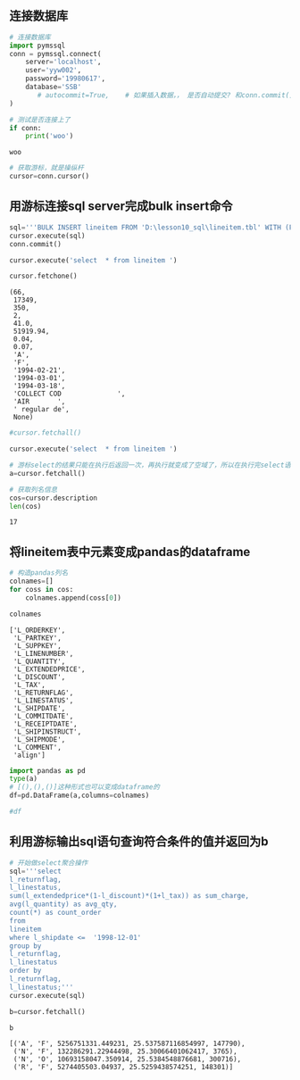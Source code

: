## 连接数据库


```python
# 连接数据库
import pymssql
conn = pymssql.connect(
    server='localhost',
    user='yyw002',
    password='19980617',
    database='SSB'
       # autocommit=True,    # 如果插入数据，， 是否自动提交? 和conn.commit()功能一致。
)
```


```python
# 测试是否连接上了
if conn:
    print('woo')
```

    woo



```python
# 获取游标，就是操纵杆
cursor=conn.cursor()
```

## 用游标连接sql server完成bulk insert命令


```python
sql='''BULK INSERT lineitem FROM 'D:\lesson10_sql\lineitem.tbl' WITH (FIELDTERMINATOR = '|',ROWTERMINATOR = '0x0a')'''
cursor.execute(sql)
conn.commit()
```


```python
cursor.execute('select  * from lineitem ')
```


```python
cursor.fetchone()
```




    (66,
     17349,
     350,
     2,
     41.0,
     51919.94,
     0.04,
     0.07,
     'A',
     'F',
     '1994-02-21',
     '1994-03-01',
     '1994-03-18',
     'COLLECT COD              ',
     'AIR       ',
     ' regular de',
     None)




```python
#cursor.fetchall()
```


```python
cursor.execute('select  * from lineitem ')

```


```python
# 游标select的结果只能在执行后返回一次，再执行就变成了空域了，所以在执行完select语句再fetchall的时候赶紧赋值
a=cursor.fetchall()
```


```python
# 获取列名信息
cos=cursor.description
len(cos)
```




    17



## 将lineitem表中元素变成pandas的dataframe


```python
# 构造pandas列名
colnames=[]
for coss in cos:
    colnames.append(coss[0])

colnames
```




    ['L_ORDERKEY',
     'L_PARTKEY',
     'L_SUPPKEY',
     'L_LINENUMBER',
     'L_QUANTITY',
     'L_EXTENDEDPRICE',
     'L_DISCOUNT',
     'L_TAX',
     'L_RETURNFLAG',
     'L_LINESTATUS',
     'L_SHIPDATE',
     'L_COMMITDATE',
     'L_RECEIPTDATE',
     'L_SHIPINSTRUCT',
     'L_SHIPMODE',
     'L_COMMENT',
     'align']




```python
import pandas as pd
type(a)
# [(),(),()]这种形式也可以变成dataframe的
df=pd.DataFrame(a,columns=colnames)
```


```python
#df
```

## 利用游标输出sql语句查询符合条件的值并返回为b


```python
# 开始做select聚合操作
sql='''select
l_returnflag,
l_linestatus,
sum(l_extendedprice*(1-l_discount)*(1+l_tax)) as sum_charge,
avg(l_quantity) as avg_qty,
count(*) as count_order
from
lineitem
where l_shipdate <=  '1998-12-01' 
group by
l_returnflag,
l_linestatus
order by
l_returnflag,
l_linestatus;'''
cursor.execute(sql)
```


```python
b=cursor.fetchall()
```


```python
b
```

    [('A', 'F', 5256751331.449231, 25.537587116854997, 147790),
     ('N', 'F', 132286291.22944498, 25.30066401062417, 3765),
     ('N', 'O', 10693158047.350914, 25.5384548876681, 300716),
     ('R', 'F', 5274405503.04937, 25.5259438574251, 148301)]

